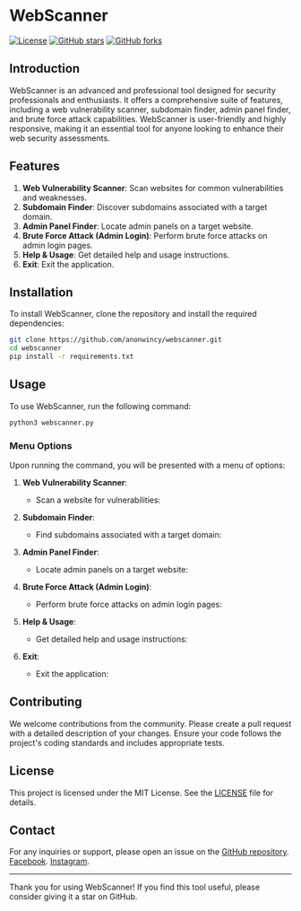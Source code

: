 # WebScanner

[![License](https://img.shields.io/github/license/anonwincy/webscanner)](LICENSE)
[![GitHub stars](https://img.shields.io/github/stars/anonwincy/webscanner)](https://github.com/anonwincy/webscanner/stargazers)
[![GitHub forks](https://img.shields.io/github/forks/anonwincy/webscanner)](https://github.com/anonwincy/webscanner/network)

## Introduction

WebScanner is an advanced and professional tool designed for security professionals and enthusiasts. It offers a comprehensive suite of features, including a web vulnerability scanner, subdomain finder, admin panel finder, and brute force attack capabilities. WebScanner is user-friendly and highly responsive, making it an essential tool for anyone looking to enhance their web security assessments.

## Features

1. **Web Vulnerability Scanner**: Scan websites for common vulnerabilities and weaknesses.
2. **Subdomain Finder**: Discover subdomains associated with a target domain.
3. **Admin Panel Finder**: Locate admin panels on a target website.
4. **Brute Force Attack (Admin Login)**: Perform brute force attacks on admin login pages.
5. **Help & Usage**: Get detailed help and usage instructions.
6. **Exit**: Exit the application.

## Installation

To install WebScanner, clone the repository and install the required dependencies:

```bash
git clone https://github.com/anonwincy/webscanner.git
cd webscanner
pip install -r requirements.txt
```

## Usage

To use WebScanner, run the following command:

```bash
python3 webscanner.py
```

### Menu Options

Upon running the command, you will be presented with a menu of options:

1. **Web Vulnerability Scanner**: 
    - Scan a website for vulnerabilities:
     

2. **Subdomain Finder**: 
    - Find subdomains associated with a target domain:
     

3. **Admin Panel Finder**:
    - Locate admin panels on a target website:
     

4. **Brute Force Attack (Admin Login)**:
    - Perform brute force attacks on admin login pages:
     

5. **Help & Usage**:
    - Get detailed help and usage instructions:
     

6. **Exit**:
    - Exit the application:
      
## Contributing

We welcome contributions from the community. Please create a pull request with a detailed description of your changes. Ensure your code follows the project's coding standards and includes appropriate tests.

## License

This project is licensed under the MIT License. See the [LICENSE](LICENSE) file for details.

## Contact

For any inquiries or support, please open an issue on the [GitHub repository](https://github.com/anonwincy/webscanner/issues).
[Facebook](https://facebook.com/anonwincy).
[Instagram](https://instagram.com/anonwincy).

---

Thank you for using WebScanner! If you find this tool useful, please consider giving it a star on GitHub.
